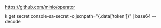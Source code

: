https://github.com/minio/operator

k get secret console-sa-secret -o jsonpath="{.data['token']}" | base64 --decode
